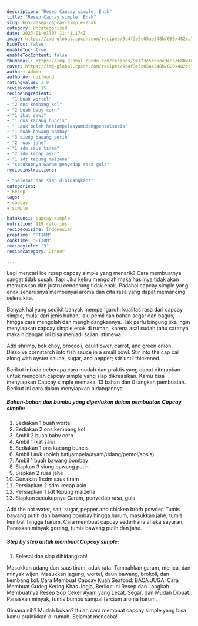 ```yaml
---
description: "Resep Capcay simple, Enak"
title: "Resep Capcay simple, Enak"
slug: 665-resep-capcay-simple-enak
category: Uncategorized
date: 2023-01-01T07:11:41.174Z
image: https://img-global.cpcdn.com/recipes/9c4f3e5c05ae348b/680x482cq70/capcay-simple-foto-resep-utama.jpg
hideToc: false
enableToc: true
enableTocContent: false
thumbnail: https://img-global.cpcdn.com/recipes/9c4f3e5c05ae348b/680x482cq70/capcay-simple-foto-resep-utama.jpg
cover: https://img-global.cpcdn.com/recipes/9c4f3e5c05ae348b/680x482cq70/capcay-simple-foto-resep-utama.jpg
author: Admin
authorAv: notfound
ratingvalue: 3.8
reviewcount: 15
recipeingredient:
- "1 buah wortel"
- "2 ons kembang kol"
- "2 buah baby corn"
- "1 ikat sawi"
- "1 ons kacang buncis"
- " Lauk boleh hatiampelaayamudangpentolsosis"
- "1 buah bawang bombay"
- "3 siung bawang putih"
- "2 ruas jahe"
- "1 sdm saus tiram"
- "2 sdm kecap asin"
- "1 sdt tepung maizena"
- "secukupnya Garam penyedap rasa gula"
recipeinstructions:

- "Selesai dan siap dihidangkan!"
categories:
- Resep
tags:
- capcay
- simple

katakunci: capcay simple 
nutrition: 119 calories
recipecuisine: Indonesian
preptime: "PT16M"
cooktime: "PT30M"
recipeyield: "3"
recipecategory: Dinner

---
```



Lagi mencari ide resep capcay simple yang menarik? Cara membuatnya sangat tidak susah. Tapi Jika keliru mengolah maka hasilnya tidak akan memuaskan dan justru cenderung tidak enak. Padahal capcay simple yang enak seharusnya mempunyai aroma dan cita rasa yang dapat memancing selera kita.


Banyak hal yang sedikit banyak mempengaruhi kualitas rasa dari capcay simple, mulai dari jenis bahan, lalu pemilihan bahan segar dan bagus, hingga cara mengolah dan menghidangkannya. Tak perlu bingung jika ingin menyiapkan capcay simple enak di rumah, karena asal sudah tahu caranya maka hidangan ini bisa menjadi sajian istimewa.

Add shrimp, bok choy, broccoli, cauliflower, carrot, and green onion. Dissolve cornstarch into fish sauce in a small bowl. Stir into the cap cai along with oyster sauce, sugar, and pepper; stir until thickened.


Berikut ini ada beberapa cara mudah dan praktis yang dapat diterapkan untuk mengolah capcay simple yang siap dikreasikan. Kamu bisa menyiapkan Capcay simple memakai 13 bahan dan 0 langkah pembuatan. Berikut ini cara dalam menyiapkan hidangannya.

<!--inarticleads1-->

##### Bahan-bahan dan bumbu yang diperlukan dalam pembuatan Capcay simple:

1. Sediakan 1 buah wortel
1. Sediakan 2 ons kembang kol
1. Ambil 2 buah baby corn
1. Ambil 1 ikat sawi
1. Sediakan 1 ons kacang buncis
1. Ambil  Lauk (boleh hati/ampela/ayam/udang/pentol/sosis)
1. Ambil 1 buah bawang bombay
1. Siapkan 3 siung bawang putih
1. Siapkan 2 ruas jahe
1. Gunakan 1 sdm saus tiram
1. Persiapkan 2 sdm kecap asin
1. Persiapkan 1 sdt tepung maizena
1. Siapkan secukupnya Garam, penyedap rasa, gula


Add the hot water, salt, sugar, pepper and chicken broth powder. Tumis bawang putih dan bawang bombay hingga harum, masukkan jahe, tumis kembali hingga harum. Cara membuat capcay sederhana aneka sayuran. Panaskan minyak goreng, tumis bawang putih dan jahe. 

<!--inarticleads2-->

##### Step by step untuk membuat Capcay simple:


1. Selesai dan siap dihidangkan!

Masukkan udang dan saus tiram, aduk rata. Tambahkan garam, merica, dan minyak wijen. Masukkan jagung, wortel, daun bawang, brokoli, dan kembang kol. Cara Membuat Capcay Kuah Seafood: BACA JUGA: Cara Membuat Gudeg Kering Khas Jogja, Berikut Ini Resep dan Langkah Membuatnya Resep Sop Ceker Ayam yang Lezat, Segar, dan Mudah Dibuat. Panaskan minyak, tumis bumbu sampai tercium aroma harum. 

Gimana nih? Mudah bukan? Itulah cara membuat capcay simple yang bisa kamu praktikkan di rumah. Selamat mencoba!
